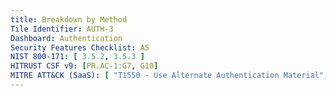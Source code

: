 ```yaml
---
title: Breakdown by Method
Tile Identifier: AUTH-3
Dashboard: Authentication
Security Features Checklist: A5
NIST 800-171: [ 3.5.2, 3.5.3 ]
HITRUST CSF v9: [PR.AC-1:G7, G10]
MITRE ATT&CK (SaaS): [ "T1550 - Use Alternate Authentication Material", "T1556 - Modify Authentication Process" ]
---
```


<!-- TODO -->
